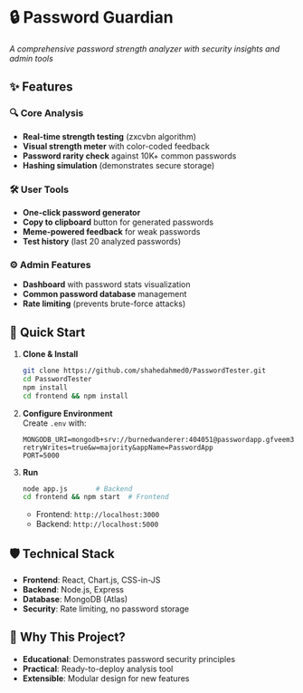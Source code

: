 # 🔒 Password Guardian

*A comprehensive password strength analyzer with security insights and admin tools*


## ✨ Features

### 🔍 Core Analysis
- **Real-time strength testing** (zxcvbn algorithm)
- **Visual strength meter** with color-coded feedback
- **Password rarity check** against 10K+ common passwords
- **Hashing simulation** (demonstrates secure storage)


### 🛠️ User Tools
- **One-click password generator**
- **Copy to clipboard** button for generated passwords
- **Meme-powered feedback** for weak passwords
- **Test history** (last 20 analyzed passwords)


### ⚙️ Admin Features
- **Dashboard** with password stats visualization
- **Common password database** management
- **Rate limiting** (prevents brute-force attacks)


## 🚀 Quick Start

1. **Clone & Install**  
   ```bash
   git clone https://github.com/shahedahmed0/PasswordTester.git
   cd PasswordTester
   npm install
   cd frontend && npm install
   ```

2. **Configure Environment**  
   Create `.env` with:
   ```env
   MONGODB_URI=mongodb+srv://burnedwanderer:404051@passwordapp.gfveem3.mongodb.net/?retryWrites=true&w=majority&appName=PasswordApp
   PORT=5000
   ```

3. **Run**  
   ```bash
   node app.js       # Backend
   cd frontend && npm start  # Frontend
   ```
   - Frontend: `http://localhost:3000`
   - Backend: `http://localhost:5000`



## 🛡️ Technical Stack
- **Frontend**: React, Chart.js, CSS-in-JS
- **Backend**: Node.js, Express
- **Database**: MongoDB (Atlas)
- **Security**: Rate limiting, no password storage


## 🌟 Why This Project?
- **Educational**: Demonstrates password security principles
- **Practical**: Ready-to-deploy analysis tool
- **Extensible**: Modular design for new features
